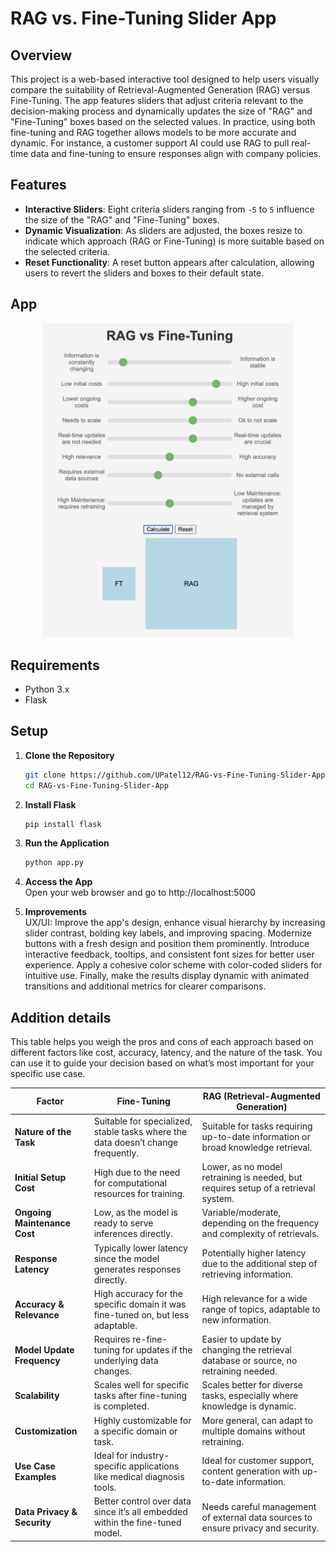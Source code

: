 # RAG vs. Fine-Tuning Slider App

## Overview

This project is a web-based interactive tool designed to help users visually compare the suitability of Retrieval-Augmented Generation (RAG) versus Fine-Tuning. The app features sliders that adjust criteria relevant to the decision-making process and dynamically updates the size of "RAG" and "Fine-Tuning" boxes based on the selected values. In practice, using both fine-tuning and RAG together allows models to be more accurate and dynamic. For instance, a customer support AI could use RAG to pull real-time data and fine-tuning to ensure responses align with company policies.

## Features

- **Interactive Sliders**: Eight criteria sliders ranging from `-5` to `5` influence the size of the "RAG" and "Fine-Tuning" boxes.
- **Dynamic Visualization**: As sliders are adjusted, the boxes resize to indicate which approach (RAG or Fine-Tuning) is more suitable based on the selected criteria.
- **Reset Functionality**: A reset button appears after calculation, allowing users to revert the sliders and boxes to their default state.

## App

<div align="center">
  <img src="images/RAGFTSliderApp.png" alt="App screenshot" width="400"/>
</div>

## Requirements

- Python 3.x
- Flask

## Setup

1. **Clone the Repository**

   ```bash
   git clone https://github.com/UPatel12/RAG-vs-Fine-Tuning-Slider-App.git
   cd RAG-vs-Fine-Tuning-Slider-App

2. **Install Flask**
   ```bash
   pip install flask

4. **Run the Application**
   ```bash
   python app.py

6. **Access the App** <br>
   Open your web browser and go to http://localhost:5000

7. **Improvements** <br>
UX/UI: Improve the app's design, enhance visual hierarchy by increasing slider contrast, bolding key labels, and improving spacing. Modernize buttons with a fresh design and position them prominently. Introduce interactive feedback, tooltips, and consistent font sizes for better user experience. Apply a cohesive color scheme with color-coded sliders for intuitive use. Finally, make the results display dynamic with animated transitions and additional metrics for clearer comparisons. 


## Addition details 

This table helps you weigh the pros and cons of each approach based on different factors like cost, accuracy, latency, and the nature of the task. You can use it to guide your decision based on what’s most important for your specific use case. 


| **Factor**                        | **Fine-Tuning**                                                                 | **RAG (Retrieval-Augmented Generation)**                                           |
|-----------------------------------|----------------------------------------------------------------------------------|------------------------------------------------------------------------------------|
| **Nature of the Task**             | Suitable for specialized, stable tasks where the data doesn’t change frequently. | Suitable for tasks requiring up-to-date information or broad knowledge retrieval.  |
| **Initial Setup Cost**             | High due to the need for computational resources for training.                   | Lower, as no model retraining is needed, but requires setup of a retrieval system.  |
| **Ongoing Maintenance Cost**       | Low, as the model is ready to serve inferences directly.                         | Variable/moderate, depending on the frequency and complexity of retrievals.         |
| **Response Latency**               | Typically lower latency since the model generates responses directly.            | Potentially higher latency due to the additional step of retrieving information.    |
| **Accuracy & Relevance**           | High accuracy for the specific domain it was fine-tuned on, but less adaptable.  | High relevance for a wide range of topics, adaptable to new information.            |
| **Model Update Frequency**         | Requires re-fine-tuning for updates if the underlying data changes.              | Easier to update by changing the retrieval database or source, no retraining needed.|
| **Scalability**                    | Scales well for specific tasks after fine-tuning is completed.                   | Scales better for diverse tasks, especially where knowledge is dynamic.             |
| **Customization**                  | Highly customizable for a specific domain or task.                               | More general, can adapt to multiple domains without retraining.                     |
| **Use Case Examples**              | Ideal for industry-specific applications like medical diagnosis tools.           | Ideal for customer support, content generation with up-to-date information.         |
| **Data Privacy & Security**        | Better control over data since it’s all embedded within the fine-tuned model.    | Needs careful management of external data sources to ensure privacy and security.   |

